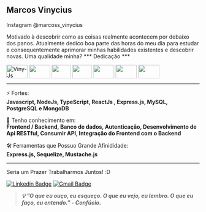 ## Marcos Vinycius </br>

Instagram
@marcoss_vinycius

Motivado à descobrir como as coisas realmente acontecem por debaixo dos panos. Atualmente dedico boa parte das horas do meu dia para estudar e consequentemente aprimorar minhas habilidades existentes e descobrir novas. Uma qualidade minha? *** Dedicação ***

<div display="flex" gap="3px">
<img align="center" alt="Viny-Js" height="35" width="55" src="https://cdn.jsdelivr.net/gh/devicons/devicon/icons/javascript/javascript-original.svg" />
<img align="center" height="35" width="55" src="https://cdn.jsdelivr.net/gh/devicons/devicon/icons/nodejs/nodejs-plain.svg" />
<img align="center" height="35" width="50" src="https://cdn.jsdelivr.net/gh/devicons/devicon/icons/typescript/typescript-original.svg" />
<img align="center" height="35" width="50" src="https://cdn.jsdelivr.net/gh/devicons/devicon/icons/react/react-original.svg" />
<img align="center" height="35" width="55" src="https://cdn.jsdelivr.net/gh/devicons/devicon/icons/mysql/mysql-plain-wordmark.svg" />
<img align="center" height="35" width="55" src="https://cdn.jsdelivr.net/gh/devicons/devicon/icons/postgresql/postgresql-plain-wordmark.svg" />
<img align="center" height="35" width="55" src="https://cdn.jsdelivr.net/gh/devicons/devicon/icons/mongodb/mongodb-plain-wordmark.svg" />
</div>
<hr />

⚡ Fortes:
<br />
**Javascript, NodeJs, TypeScript, ReactJs , Express.js, MySQL, PostgreSQL e MongoDB**

🧠 Tenho conhecimento em:
<br />
 **Frontend / Backend, Banco de dados, Autenticação, Desenvolvimento de Api RESTful, Consumir API, Integração do Frontend com o Backend**

🛠️ Ferramentas que Possuo Grande Afinididade:
<br />
**Express.js, Sequelize, Mustache.js**

<hr />
Seria um Prazer Trabalharmos Juntos! :D </br>

[![Linkedin Badge](https://img.shields.io/badge/-Marcos%20Vinycius-0a66c2?style=flat-square&logo=Linkedin&logoColor=white&link=https://www.linkedin.com/in/marcos-vinycius-silva-a00587234/)](https://www.linkedin.com/in/marcos-vinycius-silva-a00587234/) 
[![Gmail Badge](https://img.shields.io/badge/-vinyprog.work@gmail.com-0a66c2?style=flat-square&logo=Gmail&logoColor=white&link=https:https://www.linkedin.com/in/marcos-vinycius-silva-a00587234/)](mailto:vinyprog.work@gmail.com) 

> ***💡 ”O que eu ouço, eu esqueço. O que eu vejo, eu lembro. O que eu faço, eu entendo.”
        - Confúcio.***
